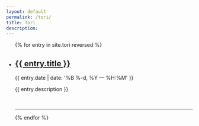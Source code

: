 ```yaml
---
layout: default
permalink: /tori/
title: Tori
description: 
---
```

 <ul class="post-list">
    {% for entry in site.tori reversed %}
      <li>
        <h2><a class="post-title" href="{{ entry.url | prepend: site.baseurl }}">{{ entry.title }}</a></h2>
        <p class="post-meta">{{ entry.date | date: '%B %-d, %Y — %H:%M' }}</p>
        <p>{{ entry.description }}</p>
        <br/>
        <hr/>
      </li>
    {% endfor %}
</ul>